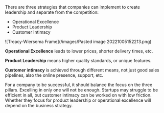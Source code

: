 There are three strategies that companies can implement to create leadership and separate from the competition:

- Operational Excellence
- Product Leadership
- Customer Intimacy 

![Treacy-Wiersema Frame](/images/Pasted image 20221005152213.png)


**Operational Excellence** leads to lower prices, shorter delivery times, etc. 

**Product Leadership** means higher quality standards, or unique features. 

**Customer intimacy** is achieved through different means, not just good sales pipelines, also the online presence, support, etc. 

For a company to be successful, it should balance the focus on the three pillars. Excelling in only one will not be enough. Startups may struggle to be efficient in all, but customer intimacy can be worked on with low friction. Whether they focus for product leadership or operational excellence will depend on the business strategy. 